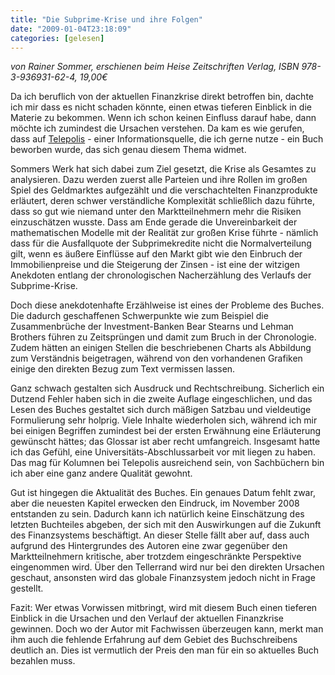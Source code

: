 ```yaml
---
title: "Die Subprime-Krise und ihre Folgen"
date: "2009-01-04T23:18:09"
categories: [gelesen]
---
```


*von Rainer Sommer,
erschienen beim Heise Zeitschriften Verlag, ISBN 978-3-936931-62-4, 19,00€*

Da ich beruflich von der aktuellen Finanzkrise direkt betroffen bin, dachte ich mir dass es nicht schaden könnte, einen etwas tieferen Einblick in die Materie zu bekommen. Wenn ich schon keinen Einfluss darauf habe, dann möchte ich zumindest die Ursachen verstehen. Da kam es wie gerufen, dass auf [Telepolis](http://www.heise.de/tp/) - einer Informationsquelle, die ich gerne nutze - ein Buch beworben wurde, das sich genau diesem Thema widmet.

Sommers Werk hat sich dabei zum Ziel gesetzt, die Krise als Gesamtes zu analysieren. Dazu werden zuerst alle Parteien und ihre Rollen im großen Spiel des Geldmarktes aufgezählt und die verschachtelten Finanzprodukte erläutert, deren schwer verständliche Komplexität schließlich dazu führte, dass so gut wie niemand unter den Marktteilnehmern mehr die Risiken einzuschätzen wusste. Dass am Ende gerade die Unvereinbarkeit der mathematischen Modelle mit der Realität zur großen Krise führte - nämlich dass für die Ausfallquote der Subprimekredite nicht die Normalverteilung gilt, wenn es äußere Einflüsse auf den Markt gibt wie den Einbruch der Immobilienpreise und die Steigerung der Zinsen - ist eine der witzigen Anekdoten entlang der chronologischen Nacherzählung des Verlaufs der Subprime-Krise.

Doch diese anekdotenhafte Erzählweise ist eines der Probleme des Buches. Die dadurch geschaffenen Schwerpunkte wie zum Beispiel die Zusammenbrüche der Investment-Banken Bear Stearns und Lehman Brothers führen zu Zeitsprüngen und damit zum Bruch in der Chronologie. Zudem hätten an einigen Stellen die beschriebenen Charts als Abbildung zum Verständnis beigetragen, während von den vorhandenen Grafiken einige den direkten Bezug zum Text vermissen lassen.

Ganz schwach gestalten sich Ausdruck und Rechtschreibung. Sicherlich ein Dutzend Fehler haben sich in die zweite Auflage eingeschlichen, und das Lesen des Buches gestaltet sich durch mäßigen Satzbau und vieldeutige Formulierung sehr holprig. Viele Inhalte wiederholen sich, während ich mir bei einigen Begriffen zumindest bei der ersten Erwähnung eine Erläuterung gewünscht hättes; das Glossar ist aber recht umfangreich. Insgesamt hatte ich das Gefühl, eine Universitäts-Abschlussarbeit vor mit liegen zu haben. Das mag für Kolumnen bei Telepolis ausreichend sein, von Sachbüchern bin ich aber eine ganz andere Qualität gewohnt.

Gut ist hingegen die Aktualität des Buches. Ein genaues Datum fehlt zwar, aber die neuesten Kapitel erwecken den Eindruck, im November 2008 entstanden zu sein. Dadurch kann ich natürlich keine Einschätzung des letzten Buchteiles abgeben, der sich mit den Auswirkungen auf die Zukunft des Finanzsystems beschäftigt. An dieser Stelle fällt aber auf, dass auch aufgrund des Hintergrundes des Autoren eine zwar gegenüber den Marktteilnehmern kritische, aber trotzdem eingeschränkte Perspektive eingenommen wird. Über den Tellerrand wird nur bei den direkten Ursachen geschaut, ansonsten wird das globale Finanzsystem jedoch nicht in Frage gestellt.

Fazit: Wer etwas Vorwissen mitbringt, wird mit diesem Buch einen tieferen Einblick in die Ursachen und den Verlauf der aktuellen Finanzkrise gewinnen. Doch wo der Autor mit Fachwissen überzeugen kann, merkt man ihm auch die fehlende Erfahrung auf dem Gebiet des Buchschreibens deutlich an. Dies ist vermutlich der Preis den man für ein so aktuelles Buch bezahlen muss.
